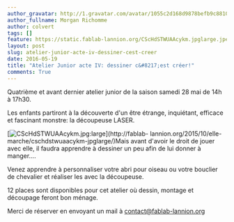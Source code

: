 ```yaml
---
author_gravatar: http://1.gravatar.com/avatar/1055c2d168d9878befb9c8810eda96dc?s=96&d=mm&r=g
author_fullname: Morgan Richomme
author: colvert
tags: []
feature: https://static.fablab-lannion.org/CScHdSTWUAAcykm.jpglarge.jpeg
layout: post
slug: atelier-junior-acte-iv-dessiner-cest-creer
date: 2016-05-19
title: "Atelier Junior acte IV: dessiner c&#8217;est créer!"
comments: True
---
```

Quatrième et avant dernier atelier junior de la saison samedi 28 mai de 14h à
17h30.

Les enfants partiront à la découverte d'un être étrange, inquiétant, efficace
et fascinant monstre: la découpeuse LASER.

[![CScHdSTWUAAcykm.jpg:large](https://static.fablab-lannion.org/CScHdSTWUAAcykm.jpglarge-1024x576.jpeg)](http://fablab-
lannion.org/2015/10/elle-marche/cschdstwuaacykm-jpglarge/)Mais avant d'avoir
le droit de jouer avec elle, il faudra apprendre à dessiner un peu afin de lui
donner à manger….

Venez apprendre à personnaliser votre abri pour oiseau ou votre bouclier de
chevalier et réaliser les avec la découpeuse.

12 places sont disponibles pour cet atelier où dessin, montage et découpage
feront bon ménage.

Merci de réserver en envoyant un mail à contact@fablab-lannion.org


